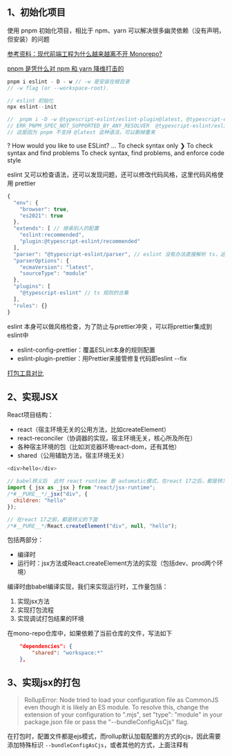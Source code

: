 ## 1、初始化项目

使用 pnpm 初始化项目，相比于 npm、yarn 可以解决很多幽灵依赖（没有声明，但安装）的问题

[参考资料：现代前端工程为什么越来越离不开 Monorepo?](https://juejin.cn/post/6944877410827370504)

[pnpm 是凭什么对 npm 和 yarn 降维打击的](https://juejin.cn/post/7127295203177676837)

```js
pnpm i eslint - D - w // -w 是安装在根目录
// -w flag (or --workspace-root).

// eslint 初始化
npx eslint--init

//  pnpm i -D -w @typescript-eslint/eslint-plugin@latest, @typescript-eslint/parser@latest
// ERR_PNPM_SPEC_NOT_SUPPORTED_BY_ANY_RESOLVER  @typescript-eslint/eslint-plugin@latest, isn't supported by any available resolver.
// 这是因为 pnpm 不支持 @latest 这种语法，可以删掉重来
```

? How would you like to use ESLint? … 
  To check syntax only
❯ To check syntax and find problems
  To check syntax, find problems, and enforce code style

eslint 又可以检查语法，还可以发现问题，还可以修改代码风格，这里代码风格使用 prettier

```js
{
  "env": {
    "browser": true,
    "es2021": true
  },
  "extends": [ // 继承别人的配置
    "eslint:recommended",
    "plugin:@typescript-eslint/recommended"
  ],
  "parser": "@typescript-eslint/parser", // eslint 没有办法直接解析 ts，这里需要先用ts parser解析
  "parserOptions": {
    "ecmaVersion": "latest",
    "sourceType": "module"
  },
  "plugins": [
    "@typescript-eslint" // ts 规则的合集
  ],
  "rules": {}
}
```

eslint 本身可以做风格检查，为了防止与prettier冲突 ，可以将prettier集成到eslint中

* eslint-config-prettier：覆盖ESLint本身的规则配置
* eslint-plugin-prettier：用Prettier来接管修复代码即eslint --fix

[打包工具对比](https://bundlers.tooling.report/)

## 2、实现JSX

React项目结构：

* react（宿主环境无关的公用方法，比如createElement）
* react-reconciler（协调器的实现，宿主环境无关，核心所及所在）
* 各种宿主环境的包（比如浏览器环境react-dom，还有其他）
* shared（公用辅助方法，宿主环境无关）


```js
<div>hello</div>

// babel转义后  此时 react runtime 是 automatic模式，在react 17之后，都是转为 jsx，如下
import { jsx as _jsx } from "react/jsx-runtime";
/*#__PURE__*/_jsx("div", {
  children: "hello"
});

// 在react 17之前，都是转义的下面
/*#__PURE__*/React.createElement("div", null, "hello");
```

包括两部分：
- 编译时
- 运行时：jsx方法或React.createElement方法的实现（包括dev、prod两个环境）

编译时由babel编译实现，我们来实现运行时，工作量包括：

1. 实现jsx方法
2. 实现打包流程
3. 实现调试打包结果的环境


在mono-repo仓库中，如果依赖了当前仓库的文件，写法如下
```json
	"dependencies": {
		"shared": "workspace:*"
	},
```

## 3、实现jsx的打包

 >RollupError: Node tried to load your configuration file as CommonJS even though it is likely an ES module. To resolve this, change the extension of your configuration to ".mjs", set "type": "module" in your package.json file or pass the "--bundleConfigAsCjs" flag.

在打包时，配置文件都是ejs模式，而rollup默认加载配置的方式的cjs，因此需要添加特殊标识 `--bundleConfigAsCjs`，或者其他的方式，上面注释有